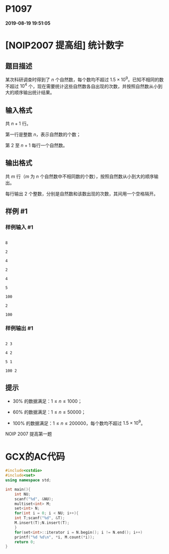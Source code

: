 
# P1097

**2019-08-19 19:51:05**
    
# [NOIP2007 提高组] 统计数字

## 题目描述

某次科研调查时得到了 $n$ 个自然数，每个数均不超过 $1.5 \times 10^9$。已知不相同的数不超过 $10^4$ 个，现在需要统计这些自然数各自出现的次数，并按照自然数从小到大的顺序输出统计结果。

## 输入格式

共 $n+1$ 行。

第一行是整数 $n$，表示自然数的个数；

第 $2$ 至 $n+1$ 每行一个自然数。

## 输出格式

共 $m$ 行（$m$ 为 $n$ 个自然数中不相同数的个数），按照自然数从小到大的顺序输出。  

每行输出 $2$ 个整数，分别是自然数和该数出现的次数，其间用一个空格隔开。

## 样例 #1

### 样例输入 #1

```
8
2
4
2
4
5
100
2
100
```

### 样例输出 #1

```
2 3
4 2
5 1
100 2
```

## 提示

- $30\%$ 的数据满足：$1  \le  n  \le  1000$；
- $60\%$ 的数据满足：$1  \le  n  \le  50000$；
- $100\%$ 的数据满足：$1  \le  n  \le  200000$，每个数均不超过 $1.5 \times 10^9$。

NOIP 2007 提高第一题

# GCX的AC代码
```cpp
#include<cstdio>
#include<set>
using namespace std;

int main(){
    int NU;
    scanf("%d", &NU);
    multiset<int> M;
    set<int> N;
    for(int i = 0; i < NU; i++){
	int T;scanf("%d", &T);
	M.insert(T);N.insert(T);
    }
    for(set<int>::iterator i = N.begin(); i != N.end(); i++)
	printf("%d %d\n", *i, M.count(*i));
    return 0;
}

```


